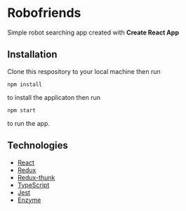 # Robofriends

Simple robot searching app created with **Create React App**

## Installation
Clone this respository to your local machine then run
```
npm install
```
to install the applicaton then run
```
npm start
```
to run the app.

## Technologies

* [React](https://reactjs.org/)
* [Redux](https://redux.js.org/)
* [Redux-thunk](https://github.com/reduxjs/redux-thunk)
* [TypeScript](https://www.typescriptlang.org/)
* [Jest](https://jestjs.io/)
* [Enzyme](https://enzymejs.github.io/enzyme/)
